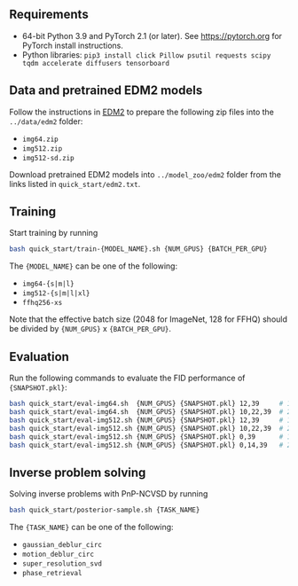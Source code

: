 ## Requirements
* 64-bit Python 3.9 and PyTorch 2.1 (or later). See https://pytorch.org for PyTorch install instructions.
* Python libraries: `pip3 install click Pillow psutil requests scipy tqdm accelerate diffusers tensorboard`

## Data and pretrained EDM2 models
Follow the instructions in [EDM2](https://github.com/NVlabs/edm2?tab=readme-ov-file#preparing-datasets) to prepare the following zip files into the `../data/edm2` folder:
- `img64.zip`
- `img512.zip`
- `img512-sd.zip`

Download pretrained EDM2 models into `../model_zoo/edm2` folder from the links listed in `quick_start/edm2.txt`.

## Training
Start training by running
```bash
bash quick_start/train-{MODEL_NAME}.sh {NUM_GPUS} {BATCH_PER_GPU}
```

The `{MODEL_NAME}` can be one of the following:
 - `img64-{s|m|l}`     
 - `img512-{s|m|l|xl}`
 - `ffhq256-xs`

Note that the effective batch size (2048 for ImageNet, 128 for FFHQ) should be divided by `{NUM_GPUS}` x `{BATCH_PER_GPU}`.

## Evaluation
Run the following commands to evaluate the FID performance of `{SNAPSHOT.pkl}`:
```bash
bash quick_start/eval-img64.sh  {NUM_GPUS} {SNAPSHOT.pkl} 12,39     # 1-step fid on ImageNet-64x64
bash quick_start/eval-img64.sh  {NUM_GPUS} {SNAPSHOT.pkl} 10,22,39  # 2-step fid on ImageNet-64x64
bash quick_start/eval-img512.sh {NUM_GPUS} {SNAPSHOT.pkl} 12,39     # 1-step fid on ImageNet-512x512
bash quick_start/eval-img512.sh {NUM_GPUS} {SNAPSHOT.pkl} 10,22,39  # 2-step fid on ImageNet-512x512
bash quick_start/eval-img512.sh {NUM_GPUS} {SNAPSHOT.pkl} 0,39      # 1-step fid on FFHQ-256x256
bash quick_start/eval-img512.sh {NUM_GPUS} {SNAPSHOT.pkl} 0,14,39   # 2-step fid on FFHQ-256x256
```

## Inverse problem solving
Solving inverse problems with PnP-NCVSD by running

```bash
bash quick_start/posterior-sample.sh {TASK_NAME}
```

The `{TASK_NAME}` can be one of the following:
- `gaussian_deblur_circ`
- `motion_deblur_circ`
- `super_resolution_svd`
- `phase_retrieval`
